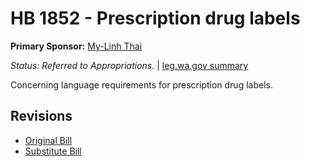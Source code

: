 # HB 1852 - Prescription drug labels
**Primary Sponsor:** [My-Linh Thai](/person/leg/thai_my.md)

*Status: Referred to Appropriations.* | [leg.wa.gov summary](https://app.leg.wa.gov/billsummary?BillNumber=1852&Year=2021)

Concerning language requirements for prescription drug labels.

## Revisions
* [Original Bill](1/)
* [Substitute Bill](S/)